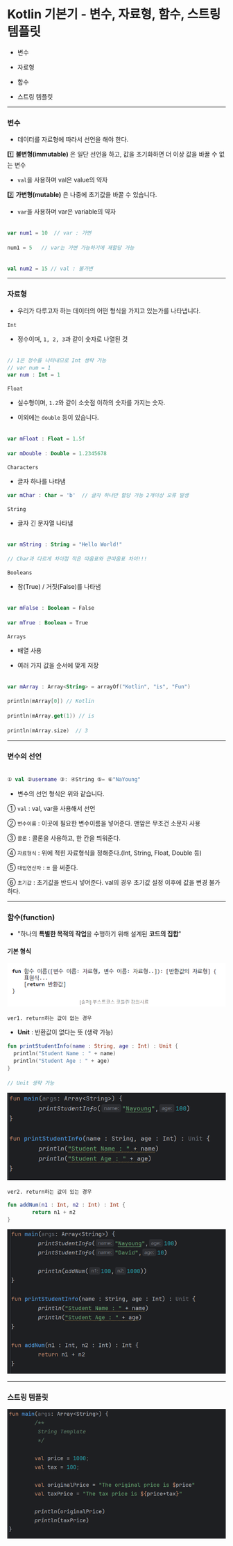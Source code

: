 # Kotlin 기본기 - 변수, 자료형, 함수, 스트링 템플릿

- 변수

- 자료형

- 함수

- 스트링 템플릿

---

### 변수

- 데이터를 자료형에 따라서 선언을 해야 한다.

1️⃣ **불변형(immutable)** 은 일단 선언을 하고, 값을 초기화하면 더 이상 값을 바꿀 수 없는 변수

  - `val`을 사용하며 val은 value의 약자

2️⃣ **가변형(mutable)** 은 나중에 초기값을 바꿀 수 있습니다.

  - `var`을 사용하며 var은 variable의 약자

```Kotlin

var num1 = 10  // var : 가변

num1 = 5   // var는 가변 가능하기에 재할당 가능

```

```Kotlin

val num2 = 15 // val : 불가변

```

---

### 자료형

- 우리가 다루고자 하는 데이터의 어떤 형식을 가지고 있는가를 나타냅니다.

`Int`

- 정수이며, `1, 2, 3`과 같이 숫자로 나열된 것

```Kotlin

// 1은 정수를 나타내므로 Int 생략 가능
// var num = 1
var num : Int = 1 
```

`Float`

- 실수형이며, `1.2`와 같이 소숫점 이하의 숫자를 가지는 숫자.

- 이외에는 `double` 등이 있습니다.

```Kotlin

var mFloat : Float = 1.5f

var mDouble : Double = 1.2345678
```

`Characters`

- 글자 하나를 나타냄

```Kotlin
var mChar : Char = 'b'  // 글자 하나만 할당 가능 2개이상 오류 발생
```

`String`

- 글자 긴 문자열 나타냄

```Kotlin

var mString : String = "Hello World!"

// Char과 다르게 차이점 작은 따옴표와 큰따옴표 차이!!!

```

`Booleans`

- 참(True) / 거짓(False)를 나타냄

```Kotlin

var mFalse : Boolean = False

var mTrue : Boolean = True

```

`Arrays`

- 배열 사용

- 여러 가지 값을 순서에 맞게 저장

```Kotlin

var mArray : Array<String> = arrayOf("Kotlin", "is", "Fun")

println(mArray[0]) // Kotlin

println(mArray.get(1)) // is

println(mArray.size)  // 3
```

---

### 변수의 선언

```Kotlin

① val ②username ③: ④String ⑤= ⑥"NaYoung"

```

- 변수의 선언 형식은 위와 같습니다.

① `val` : val, var을 사용해서 선언

② `변수이름` : 이곳에 필요한 변수이름을 넣어준다. 맨앞은 무조건 소문자 사용

③ `콜론` : 콜론을 사용하고, 한 칸을 띄워준다.

④ `자료형식` : 위에 적힌 자료형식을 정해준다.(Int, String, Float, Double 등)

⑤ `대입연산자` : **=** 을 써준다.

⑥ `초기값` : 초기값을 반드시 넣어준다. val의 경우 초기값 설정 이후에 값을 변경 불가하다.

---

### 함수(function)

- "하나의 **특별한 목적의 작업**을 수행하기 위해 설계된 **코드의 집합**"

#### 기본 형식

  ![alt text](images/image_02.png)


`ver1. return하는 값이 없는 경우`

- **Unit** : 반환값이 없다는 뜻 (생략 가능)

```Kotlin
fun printStudentInfo(name : String, age : Int) : Unit {
  println("Student Name : " + name)
  println("Student Age : " + age)
}

// Unit 생략 가능
```

![alt text](images/image_00.png)

`ver2. return하는 값이 있는 경우`

```Kotlin
fun addNum(n1 : Int, n2 : Int) : Int {
        return n1 + n2
}
```

![alt text](images/image_01.png)

---

### 스트링 템플릿


  ![alt text](images/image_03.png)